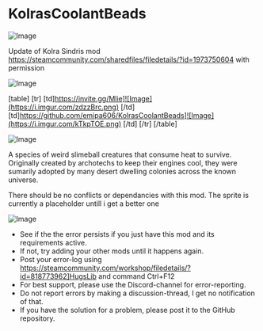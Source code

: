 # KolrasCoolantBeads

![Image](https://i.imgur.com/WAEzk68.png)

Update of Kolra Sindris mod
https://steamcommunity.com/sharedfiles/filedetails/?id=1973750604
with permission

![Image](https://i.imgur.com/7Gzt3Rg.png)


[table]
    [tr]
        [td]https://invite.gg/Mlie]![Image](https://i.imgur.com/zdzzBrc.png)
[/td]
        [td]https://github.com/emipa606/KolrasCoolantBeads]![Image](https://i.imgur.com/kTkpTOE.png)
[/td]
    [/tr]
[/table]
	
![Image](https://i.imgur.com/NOW7jU1.png)

A species of weird slimeball creatures that consume heat to survive. Originally created by archotechs to keep their engines cool, they were sumarily adopted by many desert dwelling colonies across the known universe.

There should be no conflicts or dependancies with this mod. The sprite is currently a placeholder untill i get a better one

![Image](https://i.imgur.com/Rs6T6cr.png)



-  See if the the error persists if you just have this mod and its requirements active.
-  If not, try adding your other mods until it happens again.
-  Post your error-log using https://steamcommunity.com/workshop/filedetails/?id=818773962]HugsLib and command Ctrl+F12
-  For best support, please use the Discord-channel for error-reporting.
-  Do not report errors by making a discussion-thread, I get no notification of that.
-  If you have the solution for a problem, please post it to the GitHub repository.



